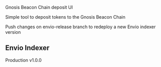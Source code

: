 Gnosis Beacon Chain deposit UI

Simple tool to deposit tokens to the Gnosis Beacon Chain

Push changes on envio-release branch to redeploy a new Envio indexer version

## Envio Indexer

Production v1.0.0